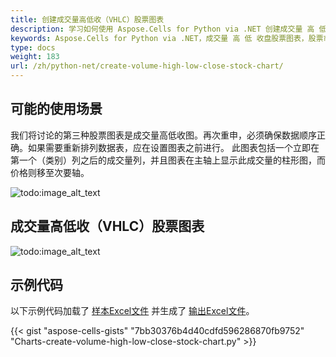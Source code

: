 ```yaml
---
title: 创建成交量高低收（VHLC）股票图表
description: 学习如何使用 Aspose.Cells for Python via .NET 创建成交量 高 低 收盘股票图表。我们的指南将演示如何绘制股票市场数据，包括成交量、最高、最低和收盘价格，以实现更好的分析和可视化。
keywords: Aspose.Cells for Python via .NET，成交量 高 低 收盘股票图表，股票市场数据，分析，可视化。
type: docs
weight: 183
url: /zh/python-net/create-volume-high-low-close-stock-chart/
---
```


## **可能的使用场景**
我们将讨论的第三种股票图表是成交量高低收图。再次重申，必须确保数据顺序正确。如果需要重新排列数据表，应在设置图表之前进行。
此图表包括一个立即在第一个（类别）列之后的成交量列，并且图表在主轴上显示此成交量的柱形图，而价格则移至次要轴。

![todo:image_alt_text](data.png)

## **成交量高低收（VHLC）股票图表**

![todo:image_alt_text](sample.png)

## **示例代码**
以下示例代码加载了 [样本Excel文件](Volume-High-Low-Close.xlsx) 并生成了 [输出Excel文件](out.xlsx)。

{{< gist "aspose-cells-gists" "7bb30376b4d40cdfd596286870fb9752" "Charts-create-volume-high-low-close-stock-chart.py" >}}
